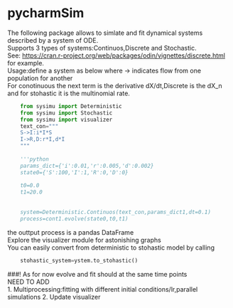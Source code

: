# pycharmSim

The following package allows to simlate and fit dynamical systems described by a system of ODE. <br />
Supports 3 types of systems:Continuos,Discrete and Stochastic. <br />
See: https://cran.r-project.org/web/packages/odin/vignettes/discrete.html for example. <br />
Usage:define a system as below where -> indicates flow from one population for another <br />
For conotinuous the next term is the derivative dX/dt,Discrete is the dX_n and for stohastic it is the multinomial rate. <br />


```python
    from sysimu import Deterministic
    from sysimu import Stochastic
    from sysimu import visualizer
    text_con="""
    S->I:i*I*S
    I->R,D:r*I,d*I
    """
    
    '''python
    params_dict={'i':0.01,'r':0.005,'d':0.002}
    state0={'S':100,'I':1,'R':0,'D':0}
    
    t0=0.0
    t1=20.0
    
    
    system=Deterministic.Continuos(text_con,params_dict1,dt=0.1)
    process=cont1.evolve(state0,t0,t1)
 ```   
    
the outtput process is a pandas DataFrame<br />
Explore the visualizer module for astonishing graphs<br />
 You can easily convert from deterministic to stohastic model by calling<br />
 
 ``` python
     stohastic_system=ystem.to_stohastic()
 ```

###! As for now evolve and fit should at the same time points<br />
NEED TO ADD<br />
    1. Multiprocessing:fitting with different initial conditions/lr,parallel simulations
    2. Update visualizer
